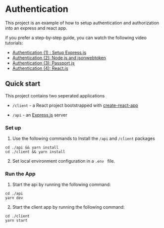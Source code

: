 # Authentication

This project is an example of how to setup authentication and authorization into an express and react app. 

if you prefer a step-by-step guide, you  can watch the following video tutorials:

- [Authentication (1) : Setup Express.js](https://youtu.be/ah_1BavtnGw)
- [Authentication (2): Node.js and jsonwebtoken](https://youtu.be/GglTvLVFXDU)
- [Authentication (3): Passport.js](https://youtu.be/ZI2AJ8p89V8)
- [Authentication (4): React.js](https://youtu.be/9xmr9ubR0h4)



## Quick start

This project contains two seperated applications 

- `/client` - a React project bootstrapped with [create-react-app](https://github.com/facebook/create-react-app)

- `/api` - an [Express.js](http://expressjs.com) server


### Set up

1. Use the following commands to Install the `/api` and `/client` packages 

```
cd ./api && yarn install
cd ./client && yarn install
```

2. Set local environment configuration in a `.env ` file.

### Run the App

1. Start the api by running the following command:  

```
cd ./api
yarn dev
```

2. Start the client app by running the following command:

```
cd ./client
yarn start
```

